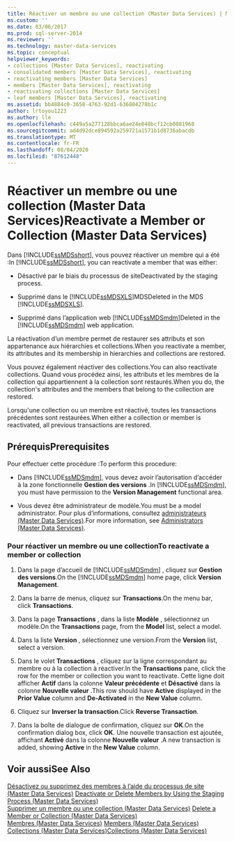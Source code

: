 ```yaml
---
title: Réactiver un membre ou une collection (Master Data Services) | Microsoft Docs
ms.custom: ''
ms.date: 03/06/2017
ms.prod: sql-server-2014
ms.reviewer: ''
ms.technology: master-data-services
ms.topic: conceptual
helpviewer_keywords:
- collections [Master Data Services], reactivating
- consolidated members [Master Data Services], reactivating
- reactivating members [Master Data Services]
- members [Master Data Services], reactivating
- reactivating collections [Master Data Services]
- leaf members [Master Data Services], reactivating
ms.assetid: bb4884c0-3658-4763-92d1-636804278b1c
author: lrtoyou1223
ms.author: lle
ms.openlocfilehash: c449a5a277128bbca6ae24e848bcf12cb0881968
ms.sourcegitcommit: ad4d92dce894592a259721a1571b1d8736abacdb
ms.translationtype: MT
ms.contentlocale: fr-FR
ms.lasthandoff: 08/04/2020
ms.locfileid: "87612448"
---
```

# <a name="reactivate-a-member-or-collection-master-data-services"></a><span data-ttu-id="dcab4-102">Réactiver un membre ou une collection (Master Data Services)</span><span class="sxs-lookup"><span data-stu-id="dcab4-102">Reactivate a Member or Collection (Master Data Services)</span></span>
  <span data-ttu-id="dcab4-103">Dans [!INCLUDE[ssMDSshort](../includes/ssmdsshort-md.md)], vous pouvez réactiver un membre qui a été :</span><span class="sxs-lookup"><span data-stu-id="dcab4-103">In [!INCLUDE[ssMDSshort](../includes/ssmdsshort-md.md)], you can reactivate a member that was either:</span></span>  
  
-   <span data-ttu-id="dcab4-104">Désactivé par le biais du processus de site</span><span class="sxs-lookup"><span data-stu-id="dcab4-104">Deactivated by the staging process.</span></span>  
  
-   <span data-ttu-id="dcab4-105">Supprimé dans le [!INCLUDE[ssMDSXLS](../includes/ssmdsxls-md.md)]MDS</span><span class="sxs-lookup"><span data-stu-id="dcab4-105">Deleted in the MDS [!INCLUDE[ssMDSXLS](../includes/ssmdsxls-md.md)].</span></span>  
  
-   <span data-ttu-id="dcab4-106">Supprimé dans l’application web [!INCLUDE[ssMDSmdm](../includes/ssmdsmdm-md.md)]</span><span class="sxs-lookup"><span data-stu-id="dcab4-106">Deleted in the [!INCLUDE[ssMDSmdm](../includes/ssmdsmdm-md.md)] web application.</span></span>  
  
 <span data-ttu-id="dcab4-107">La réactivation d’un membre permet de restaurer ses attributs et son appartenance aux hiérarchies et collections.</span><span class="sxs-lookup"><span data-stu-id="dcab4-107">When you reactivate a member, its attributes and its membership in hierarchies and collections are restored.</span></span>  
  
 <span data-ttu-id="dcab4-108">Vous pouvez également réactiver des collections.</span><span class="sxs-lookup"><span data-stu-id="dcab4-108">You can also reactivate collections.</span></span> <span data-ttu-id="dcab4-109">Quand vous procédez ainsi, les attributs et les membres de la collection qui appartiennent à la collection sont restaurés.</span><span class="sxs-lookup"><span data-stu-id="dcab4-109">When you do, the collection's attributes and the members that belong to the collection are restored.</span></span>  
  
 <span data-ttu-id="dcab4-110">Lorsqu'une collection ou un membre est réactivé, toutes les transactions précédentes sont restaurées.</span><span class="sxs-lookup"><span data-stu-id="dcab4-110">When either a collection or member is reactivated, all previous transactions are restored.</span></span>  
  
## <a name="prerequisites"></a><span data-ttu-id="dcab4-111">Prérequis</span><span class="sxs-lookup"><span data-stu-id="dcab4-111">Prerequisites</span></span>  
 <span data-ttu-id="dcab4-112">Pour effectuer cette procédure :</span><span class="sxs-lookup"><span data-stu-id="dcab4-112">To perform this procedure:</span></span>  
  
-   <span data-ttu-id="dcab4-113">Dans [!INCLUDE[ssMDSmdm](../includes/ssmdsmdm-md.md)], vous devez avoir l’autorisation d’accéder à la zone fonctionnelle **Gestion des versions** .</span><span class="sxs-lookup"><span data-stu-id="dcab4-113">In [!INCLUDE[ssMDSmdm](../includes/ssmdsmdm-md.md)], you must have permission to the **Version Management** functional area.</span></span>  
  
-   <span data-ttu-id="dcab4-114">Vous devez être administrateur de modèle.</span><span class="sxs-lookup"><span data-stu-id="dcab4-114">You must be a model administrator.</span></span> <span data-ttu-id="dcab4-115">Pour plus d’informations, consultez [administrateurs &#40;Master Data Services&#41;](administrators-master-data-services.md).</span><span class="sxs-lookup"><span data-stu-id="dcab4-115">For more information, see [Administrators &#40;Master Data Services&#41;](administrators-master-data-services.md).</span></span>  
  
### <a name="to-reactivate-a-member-or-collection"></a><span data-ttu-id="dcab4-116">Pour réactiver un membre ou une collection</span><span class="sxs-lookup"><span data-stu-id="dcab4-116">To reactivate a member or collection</span></span>  
  
1.  <span data-ttu-id="dcab4-117">Dans la page d’accueil de [!INCLUDE[ssMDSmdm](../includes/ssmdsmdm-md.md)] , cliquez sur **Gestion des versions**.</span><span class="sxs-lookup"><span data-stu-id="dcab4-117">On the [!INCLUDE[ssMDSmdm](../includes/ssmdsmdm-md.md)] home page, click **Version Management**.</span></span>  
  
2.  <span data-ttu-id="dcab4-118">Dans la barre de menus, cliquez sur **Transactions**.</span><span class="sxs-lookup"><span data-stu-id="dcab4-118">On the menu bar, click **Transactions**.</span></span>  
  
3.  <span data-ttu-id="dcab4-119">Dans la page **Transactions** , dans la liste **Modèle** , sélectionnez un modèle.</span><span class="sxs-lookup"><span data-stu-id="dcab4-119">On the **Transactions** page, from the **Model** list, select a model.</span></span>  
  
4.  <span data-ttu-id="dcab4-120">Dans la liste **Version** , sélectionnez une version.</span><span class="sxs-lookup"><span data-stu-id="dcab4-120">From the **Version** list, select a version.</span></span>  
  
5.  <span data-ttu-id="dcab4-121">Dans le volet **Transactions** , cliquez sur la ligne correspondant au membre ou à la collection à réactiver.</span><span class="sxs-lookup"><span data-stu-id="dcab4-121">In the **Transactions** pane, click the row for the member or collection you want to reactivate.</span></span> <span data-ttu-id="dcab4-122">Cette ligne doit afficher **Actif** dans la colonne **Valeur précédente** et **Désactivé** dans la colonne **Nouvelle valeur** .</span><span class="sxs-lookup"><span data-stu-id="dcab4-122">This row should have **Active** displayed in the **Prior Value** column and **De-Activated** in the **New Value** column.</span></span>  
  
6.  <span data-ttu-id="dcab4-123">Cliquez sur **Inverser la transaction**.</span><span class="sxs-lookup"><span data-stu-id="dcab4-123">Click **Reverse Transaction**.</span></span>  
  
7.  <span data-ttu-id="dcab4-124">Dans la boîte de dialogue de confirmation, cliquez sur **OK**.</span><span class="sxs-lookup"><span data-stu-id="dcab4-124">On the confirmation dialog box, click **OK**.</span></span> <span data-ttu-id="dcab4-125">Une nouvelle transaction est ajoutée, affichant **Activé** dans la colonne **Nouvelle valeur** .</span><span class="sxs-lookup"><span data-stu-id="dcab4-125">A new transaction is added, showing **Active** in the **New Value** column.</span></span>  
  
## <a name="see-also"></a><span data-ttu-id="dcab4-126">Voir aussi</span><span class="sxs-lookup"><span data-stu-id="dcab4-126">See Also</span></span>  
 <span data-ttu-id="dcab4-127">[Désactivez ou supprimez des membres à l’aide du processus de site &#40;Master Data Services&#41;](add-update-and-delete-data-master-data-services.md) </span><span class="sxs-lookup"><span data-stu-id="dcab4-127">[Deactivate or Delete Members by Using the Staging Process &#40;Master Data Services&#41;](add-update-and-delete-data-master-data-services.md) </span></span>  
 <span data-ttu-id="dcab4-128">[Supprimer un membre ou une collection &#40;Master Data Services&#41;](../../2014/master-data-services/delete-a-member-or-collection-master-data-services.md) </span><span class="sxs-lookup"><span data-stu-id="dcab4-128">[Delete a Member or Collection &#40;Master Data Services&#41;](../../2014/master-data-services/delete-a-member-or-collection-master-data-services.md) </span></span>  
 <span data-ttu-id="dcab4-129">[Membres &#40;Master Data Services&#41;](../../2014/master-data-services/members-master-data-services.md) </span><span class="sxs-lookup"><span data-stu-id="dcab4-129">[Members &#40;Master Data Services&#41;](../../2014/master-data-services/members-master-data-services.md) </span></span>  
 [<span data-ttu-id="dcab4-130">Collections &#40;Master Data Services&#41;</span><span class="sxs-lookup"><span data-stu-id="dcab4-130">Collections &#40;Master Data Services&#41;</span></span>](../../2014/master-data-services/collections-master-data-services.md)  
  
  
